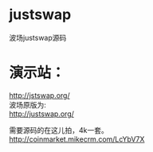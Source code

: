 # justswap 
波场justswap源码

# 演示站：    
http://jstswap.org/   
波场原版为:   
http://justswap.org/   
    
    
需要源码的在这儿拍，4k一套。   
http://coinmarket.mikecrm.com/LcYbV7X
    
